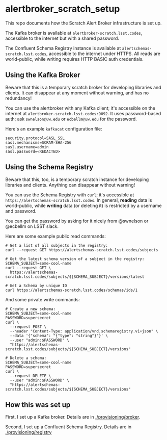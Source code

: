 # alertbroker_scratch_setup #

This repo documents how the Scratch Alert Broker infrastructure is set up.

The Kafka broker is available at `alertbroker-scratch.lsst.codes`, accessible to
the internet but with a shared password.

The Confluent Schema Registry instance is available at
`alertschemas-scratch.lsst.codes`, accessible to the internet under HTTPS. All
reads are world-public, while writing requires HTTP BASIC auth credentials.

## Using the Kafka Broker

Beware that this is a temporary scratch broker for developing libraries and
clients. It can disappear at any moment without warning, and has no redundancy!

You can use the alertbroker with any Kafka client; it's accessible on the
internet at `alertbroker-scratch.lsst.codes:9092`. It uses password-based auth;
ask `swnelson@uw.edu` or `ecbellm@uw.edu` for the password.

Here's an example `kafkacat` configuration file:

```
security.protocol=SASL_SSL
sasl.mechanisms=SCRAM-SHA-256
sasl.username=admin
sasl.password=<REDACTED>
```

## Using the Schema Registry

Beware that this, too, is a temporary scratch instance for developing libraries
and clients. Anything can disappear without warning!

You can use the Schema Registry with `curl`; it's accessible at
`https://alertschemas-scratch.lsst.codes`. In general, **reading** data is
world-public, while **writing** data (or deleting it) is restricted by a
username and password.

You can get the password by asking for it nicely from @swnelson or @ecbellm on
LSST slack.

Here are some example public read commands:
```
# Get a list of all subjects in the registry:
curl --request GET https://alertschemas-scratch.lsst.codes/subjects
```

```
# Get the latest schema version of a subject in the registry:
SCHEMA_SUBJECT=some-cool-name
curl --request GET \
  https://alertschemas-scratch.lsst.codes/subjects/${SCHEMA_SUBJECT}/versions/latest
```

```
# Get a Schema by unique ID
curl https://alertschemas-scratch.lsst.codes/schemas/ids/1
```

And some private write commands:
```
# Create a new schema:
SCHEMA_SUBJECT=some-cool-name
PASSWORD=supersecret
curl \
  --request POST \
  --header "Content-Type: application/vnd.schemaregistry.v1+json" \
  --data '{"schema": "{"type": "string"}"}' \
  --user "admin:$PASSWORD" \
  "https://alertschemas-scratch.lsst.codes/subjects/${SCHEMA_SUBJECT}/versions"
```

```
# Delete a schema:
SCHEMA_SUBJECT=some-cool-name
PASSWORD=supersecret
curl \
  --request DELETE \
  --user "admin:$PASSWORD" \
  "https://alertschemas-scratch.lsst.codes/subjects/${SCHEMA_SUBJECT}/versions"
```

## How this was set up

First, I set up a Kafka broker. Details are in
[./provisioning/broker](./provisioning/broker).

Second, I set up a Confluent Schema Registry. Details are in
[./provisioning/registry](./provisioning/registry)
